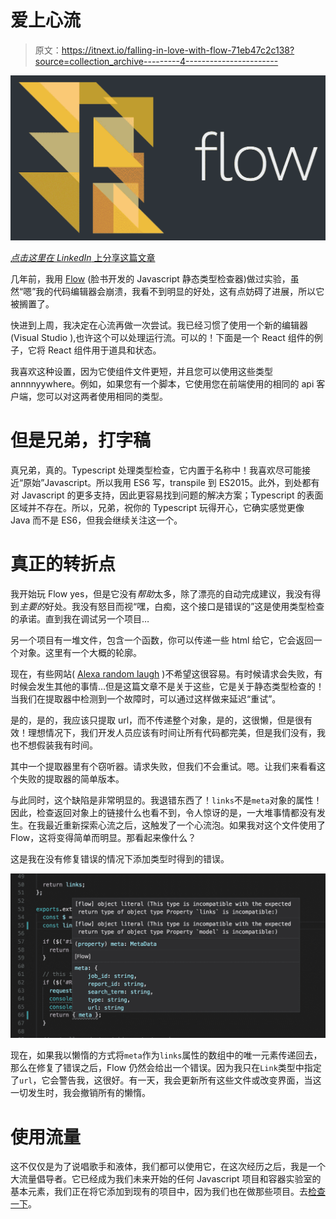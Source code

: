 # 爱上心流

> 原文：<https://itnext.io/falling-in-love-with-flow-71eb47c2c138?source=collection_archive---------4----------------------->

![](img/1c518d0c105cc7945e0b224f1bd56b08.png)

[*点击这里在 LinkedIn* 上分享这篇文章](https://www.linkedin.com/cws/share?url=https%3A%2F%2Fitnext.io%2Ffalling-in-love-with-flow-71eb47c2c138)

几年前，我用 [Flow](https://flow.org/) (脸书开发的 Javascript 静态类型检查器)做过实验，虽然“嗯”我的代码编辑器会崩溃，我看不到明显的好处，这有点妨碍了进展，所以它被搁置了。

快进到上周，我决定在心流再做一次尝试。我已经习惯了使用一个新的编辑器(Visual Studio ),也许这个可以处理运行流。可以的！下面是一个 React 组件的例子，它将 React 组件用于道具和状态。

我喜欢这种设置，因为它使组件文件更短，并且您可以使用这些类型 annnnyywhere。例如，如果您有一个脚本，它使用您在前端使用的相同的 api 客户端，您可以对这两者使用相同的类型。

# 但是兄弟，打字稿

真兄弟，真的。Typescript 处理类型检查，它内置于名称中！我喜欢尽可能接近“原始”Javascript。所以我用 ES6 写，transpile 到 ES2015。此外，到处都有对 Javascript 的更多支持，因此更容易找到问题的解决方案；Typescript 的表面区域并不存在。所以，兄弟，祝你的 Typescript 玩得开心，它确实感觉更像 Java 而不是 ES6，但我会继续关注这一个。

# 真正的转折点

我开始玩 Flow yes，但是它没有*帮助*太多，除了漂亮的自动完成建议，我没有得到*主要的*好处。我没有怒目而视“嘿，白痴，这个接口是错误的”这是使用类型检查的承诺。直到我在调试另一个项目…

另一个项目有一堆文件，包含一个函数，你可以传递一些 html 给它，它会返回一个对象。这里有一个大概的轮廓。

现在，有些网站( [Alexa random laugh](https://www.theverge.com/circuitbreaker/2018/3/7/17092334/amazon-alexa-devices-strange-laughter) )不希望这很容易。有时候请求会失败，有时候会发生其他的事情…但是这篇文章不是关于这些，它是关于静态类型检查的！当我们在提取器中检测到一个故障时，可以通过这样做来延迟“重试”。

是的，是的，我应该只提取 url，而不传递整个对象，是的，这很懒，但是很有效！理想情况下，我们开发人员应该有时间让所有代码都完美，但是我们没有，我也不想假装我有时间。

其中一个提取器里有个窃听器。请求失败，但我们不会重试。嗯。让我们来看看这个失败的提取器的简单版本。

与此同时，这个缺陷是非常明显的。我退错东西了！`links`不是`meta`对象的属性！因此，检查返回对象上的链接什么也看不到，令人惊讶的是，一大堆事情都没有发生。在我最近重新探索心流之后，这触发了一个心流泡。如果我对这个文件使用了 Flow，这将变得简单而明显。那看起来像什么？

这是我在没有修复错误的情况下添加类型时得到的错误。

![](img/5add948d561ebb7250d928a05ce47508.png)

现在，如果我以懒惰的方式将`meta`作为`links`属性的数组中的唯一元素传递回去，那么在修复了错误之后，Flow 仍然会给出一个错误。因为我只在`Link`类型中指定了`url`，它会警告我，这很好。有一天，我会更新所有这些文件或改变界面，当这一切发生时，我会撤销所有的懒惰。

# 使用流量

这不仅仅是为了说唱歌手和液体，我们都可以使用它，在这次经历之后，我是一个大流量倡导者。它已经成为我们未来开始的任何 Javascript 项目和容器实验室的基本元素，我们正在将它添加到现有的项目中，因为我们也在做那些项目。去[检查一下](https://flow.org/)。